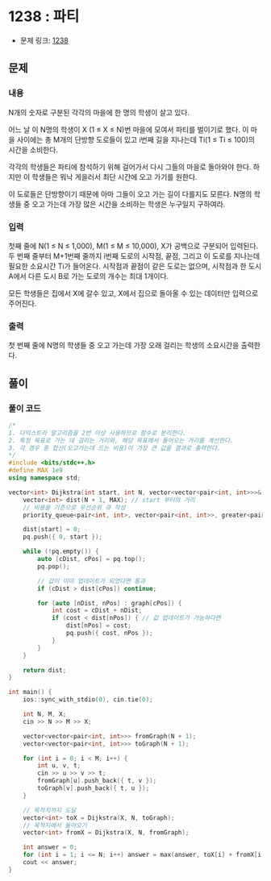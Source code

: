 # 1238 : 파티
- 문제 링크: [1238](https://www.acmicpc.net/problem/1238)

## 문제
### 내용
N개의 숫자로 구분된 각각의 마을에 한 명의 학생이 살고 있다.

어느 날 이 N명의 학생이 X (1 ≤ X ≤ N)번 마을에 모여서 파티를 벌이기로 했다. 이 마을 사이에는 총 M개의 단방향 도로들이 있고 i번째 길을 지나는데 Ti(1 ≤ Ti ≤ 100)의 시간을 소비한다.

각각의 학생들은 파티에 참석하기 위해 걸어가서 다시 그들의 마을로 돌아와야 한다. 하지만 이 학생들은 워낙 게을러서 최단 시간에 오고 가기를 원한다.

이 도로들은 단방향이기 때문에 아마 그들이 오고 가는 길이 다를지도 모른다. N명의 학생들 중 오고 가는데 가장 많은 시간을 소비하는 학생은 누구일지 구하여라.

### 입력
첫째 줄에 N(1 ≤ N ≤ 1,000), M(1 ≤ M ≤ 10,000), X가 공백으로 구분되어 입력된다. 두 번째 줄부터 M+1번째 줄까지 i번째 도로의 시작점, 끝점, 그리고 이 도로를 지나는데 필요한 소요시간 Ti가 들어온다. 시작점과 끝점이 같은 도로는 없으며, 시작점과 한 도시 A에서 다른 도시 B로 가는 도로의 개수는 최대 1개이다.

모든 학생들은 집에서 X에 갈수 있고, X에서 집으로 돌아올 수 있는 데이터만 입력으로 주어진다.

### 출력
첫 번째 줄에 N명의 학생들 중 오고 가는데 가장 오래 걸리는 학생의 소요시간을 출력한다.

## 풀이
### 풀이 코드
```cpp
/*
1. 다익스트라 알고리즘을 2번 이상 사용하므로 함수로 분리한다.
2. 특정 목표로 가는 데 걸리는 거리와, 해당 목표에서 돌아오는 거리를 계산한다.
3. 각 경우 중 합산(오고가는데 드는 비용)이 가장 큰 값을 결과로 출력한다.
*/
#include <bits/stdc++.h>
#define MAX 1e9
using namespace std;

vector<int> Dijkstra(int start, int N, vector<vector<pair<int, int>>>& graph) {
    vector<int> dist(N + 1, MAX); // start 부터의 거리
    // 비용을 기준으로 우선순위 큐 작성
    priority_queue<pair<int, int>, vector<pair<int, int>>, greater<pair<int, int>>> pq;

    dist[start] = 0;
    pq.push({ 0, start });

    while (!pq.empty()) {
        auto [cDist, cPos] = pq.top();
        pq.pop();

        // 값이 이미 업데이트가 되었다면 통과
        if (cDist > dist[cPos]) continue;

        for (auto [nDist, nPos] : graph[cPos]) {
            int cost = cDist + nDist;
            if (cost < dist[nPos]) { // 값 업데이트가 가능하다면
                dist[nPos] = cost;
                pq.push({ cost, nPos });
            }
        }
    }

    return dist;
}

int main() {
    ios::sync_with_stdio(0), cin.tie(0);

    int N, M, X;
    cin >> N >> M >> X;

    vector<vector<pair<int, int>>> fromGraph(N + 1);
    vector<vector<pair<int, int>>> toGraph(N + 1);

    for (int i = 0; i < M; i++) {
        int u, v, t;
        cin >> u >> v >> t;
        fromGraph[u].push_back({ t, v });
        toGraph[v].push_back({ t, u });
    }

    // 목적지까지 도달
    vector<int> toX = Dijkstra(X, N, toGraph); 
    // 목적지에서 돌아오기
    vector<int> fromX = Dijkstra(X, N, fromGraph);

    int answer = 0;
    for (int i = 1; i <= N; i++) answer = max(answer, toX[i] + fromX[i]);
    cout << answer;
}
```